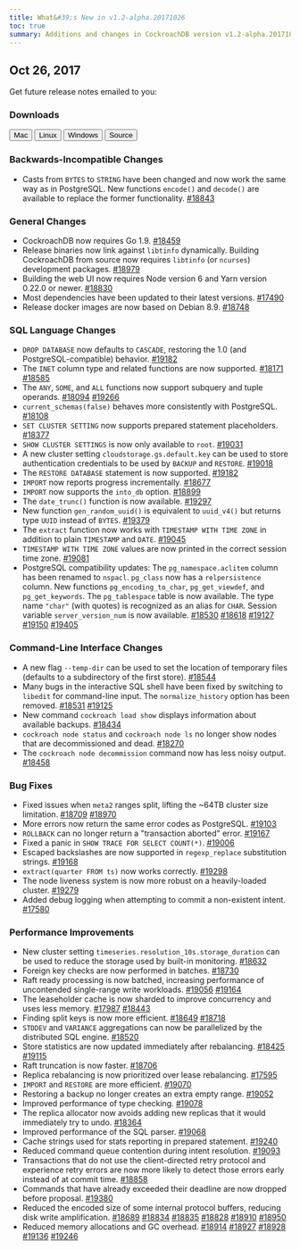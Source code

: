 ```yaml
---
title: What&#39;s New in v1.2-alpha.20171026
toc: true
summary: Additions and changes in CockroachDB version v1.2-alpha.20171026
---
```


## Oct 26, 2017

Get future release notes emailed to you:

<div class="hubspot-install-form install-form-1 clearfix">
    <script>
        hbspt.forms.create({
            css: '',
            cssClass: 'install-form',
            portalId: '1753393',
            formId: '39686297-81d2-45e7-a73f-55a596a8d5ff',
            formInstanceId: 1,
            target: '.install-form-1'
        });
    </script>
</div>

### Downloads

<div id="os-tabs" class="clearfix">
    <a href="https://binaries.cockroachdb.com/cockroach-v1.2-alpha.20171026.darwin-10.9-amd64.tgz"><button id="mac" data-eventcategory="mac-binary-release-notes">Mac</button></a>
    <a href="https://binaries.cockroachdb.com/cockroach-v1.2-alpha.20171026.linux-amd64.tgz"><button id="linux" data-eventcategory="linux-binary-release-notes">Linux</button></a>
    <a href="https://binaries.cockroachdb.com/cockroach-v1.2-alpha.20171026.windows-6.2-amd64.zip"><button id="windows" data-eventcategory="windows-binary-release-notes">Windows</button></a>
    <a href="https://binaries.cockroachdb.com/cockroach-v1.2-alpha.20171026.src.tgz"><button id="source" data-eventcategory="source-release-notes">Source</button></a>
</div>

### Backwards-Incompatible Changes

- Casts from `BYTES` to `STRING` have been changed and now work the same way as in PostgreSQL. New functions `encode()` and `decode()` are available to replace the former functionality. [#18843](https://github.com/cockroachdb/cockroach/pull/18843)

### General Changes

- CockroachDB now requires Go 1.9. [#18459](https://github.com/cockroachdb/cockroach/pull/18459)
- Release binaries now link against `libtinfo` dynamically. Building CockroachDB from source now requires `libtinfo` (or `ncurses`) development packages. [#18979](https://github.com/cockroachdb/cockroach/pull/18979)
- Building the web UI now requires Node version 6 and Yarn version 0.22.0 or newer. [#18830](https://github.com/cockroachdb/cockroach/pull/18830)
- Most dependencies have been updated to their latest versions. [#17490](https://github.com/cockroachdb/cockroach/pull/17490)
- Release docker images are now based on Debian 8.9. [#18748](https://github.com/cockroachdb/cockroach/pull/18748)

### SQL Language Changes

- `DROP DATABASE` now defaults to `CASCADE`, restoring the 1.0 (and PostgreSQL-compatible) behavior. [#19182](https://github.com/cockroachdb/cockroach/pull/19182)
- The `INET` column type and related functions are now supported. [#18171](https://github.com/cockroachdb/cockroach/pull/18171) [#18585](https://github.com/cockroachdb/cockroach/pull/18585)
- The `ANY`, `SOME`, and `ALL` functions now support subquery and tuple operands. [#18094](https://github.com/cockroachdb/cockroach/pull/18094) [#19266](https://github.com/cockroachdb/cockroach/pull/19266)
- `current_schemas(false)` behaves more consistently with PostgreSQL. [#18108](https://github.com/cockroachdb/cockroach/pull/18108)
- `SET CLUSTER SETTING` now supports prepared statement placeholders. [#18377](https://github.com/cockroachdb/cockroach/pull/18377)
- `SHOW CLUSTER SETTINGS` is now only available to `root`. [#19031](https://github.com/cockroachdb/cockroach/pull/19031)
- A new cluster setting `cloudstorage.gs.default.key` can be used to store authentication credentials to be used by `BACKUP` and `RESTORE`. [#19018](https://github.com/cockroachdb/cockroach/pull/19018)
- The `RESTORE DATABASE` statement is now supported. [#19182](https://github.com/cockroachdb/cockroach/pull/19182)
- `IMPORT` now reports progress incrementally. [#18677](https://github.com/cockroachdb/cockroach/pull/18677)
- `IMPORT` now supports the `into_db` option. [#18899](https://github.com/cockroachdb/cockroach/pull/18899)
- The `date_trunc()` function is now available. [#19297](https://github.com/cockroachdb/cockroach/pull/19297)
- New function `gen_random_uuid()` is equivalent to `uuid_v4()` but returns type `UUID` instead of `BYTES`. [#19379](https://github.com/cockroachdb/cockroach/pull/19379)
- The `extract` function now works with `TIMESTAMP WITH TIME ZONE` in addition to plain `TIMESTAMP` and `DATE`. [#19045](https://github.com/cockroachdb/cockroach/pull/19045)
- `TIMESTAMP WITH TIME ZONE` values are now printed in the correct session time zone. [#19081](https://github.com/cockroachdb/cockroach/pull/19081)
- PostgreSQL compatibility updates: The `pg_namespace.aclitem` column has been renamed to `nspacl`. `pg_class` now  has a `relpersistence` column. New functions `pg_encoding_to_char`, `pg_get_viewdef`, and `pg_get_keywords`. The `pg_tablespace` table is now available. The type name `"char"` (with quotes) is recognized as an alias for `CHAR`. Session variable `server_version_num` is now available. [#18530](https://github.com/cockroachdb/cockroach/pull/18530) [#18618](https://github.com/cockroachdb/cockroach/pull/18618) [#19127](https://github.com/cockroachdb/cockroach/pull/19127) [#19150](https://github.com/cockroachdb/cockroach/pull/19150) [#19405](https://github.com/cockroachdb/cockroach/pull/19405)

### Command-Line Interface Changes

- A new flag `--temp-dir` can be used to set the location of temporary files (defaults to a subdirectory of the first store). [#18544](https://github.com/cockroachdb/cockroach/pull/18544)
- Many bugs in the interactive SQL shell have been fixed by switching to `libedit` for command-line input. The `normalize_history` option has been removed. [#18531](https://github.com/cockroachdb/cockroach/pull/18531) [#19125](https://github.com/cockroachdb/cockroach/pull/19125)
- New command `cockroach load show` displays information about available backups. [#18434](https://github.com/cockroachdb/cockroach/pull/18434)
- `cockroach node status` and `cockroach node ls` no longer show nodes that are decommissioned and dead. [#18270](https://github.com/cockroachdb/cockroach/pull/18270)
- The `cockroach node decommission` command now has less noisy output. [#18458](https://github.com/cockroachdb/cockroach/pull/18458)

### Bug Fixes

- Fixed issues when `meta2` ranges split, lifting the ~64TB cluster size limitation. [#18709](https://github.com/cockroachdb/cockroach/pull/18709) [#18970](https://github.com/cockroachdb/cockroach/pull/18970)
- More errors now return the same error codes as PostgreSQL. [#19103](https://github.com/cockroachdb/cockroach/pull/19103)
- `ROLLBACK` can no longer return a "transaction aborted" error. [#19167](https://github.com/cockroachdb/cockroach/pull/19167)
- Fixed a panic in `SHOW TRACE FOR SELECT COUNT(*)`. [#19006](https://github.com/cockroachdb/cockroach/pull/19006)
- Escaped backslashes are now supported in `regexp_replace` substitution strings. [#19168](https://github.com/cockroachdb/cockroach/pull/19168)
- `extract(quarter FROM ts)` now works correctly. [#19298](https://github.com/cockroachdb/cockroach/pull/19298)
- The node liveness system is now more robust on a heavily-loaded cluster. [#19279](https://github.com/cockroachdb/cockroach/pull/19279)
- Added debug logging when attempting to commit a non-existent intent. [#17580](https://github.com/cockroachdb/cockroach/pull/17580)

### Performance Improvements

- New cluster setting `timeseries.resolution_10s.storage_duration` can be used to reduce the storage used by built-in monitoring. [#18632](https://github.com/cockroachdb/cockroach/pull/18632)
- Foreign key checks are now performed in batches. [#18730](https://github.com/cockroachdb/cockroach/pull/18730)
- Raft ready processing is now batched, increasing performance of uncontended single-range write workloads. [#19056](https://github.com/cockroachdb/cockroach/pull/19056) [#19164](https://github.com/cockroachdb/cockroach/pull/19164)
- The leaseholder cache is now sharded to improve concurrency and uses less memory. [#17987](https://github.com/cockroachdb/cockroach/pull/17987) [#18443](https://github.com/cockroachdb/cockroach/pull/18443)
- Finding split keys is now more efficient. [#18649](https://github.com/cockroachdb/cockroach/pull/18649) [#18718](https://github.com/cockroachdb/cockroach/pull/18718)
- `STDDEV` and `VARIANCE` aggregations can now be parallelized by the distributed SQL engine. [#18520](https://github.com/cockroachdb/cockroach/pull/18520)
- Store statistics are now updated immediately after rebalancing. [#18425](https://github.com/cockroachdb/cockroach/pull/18425) [#19115](https://github.com/cockroachdb/cockroach/pull/19115)
- Raft truncation is now faster. [#18706](https://github.com/cockroachdb/cockroach/pull/18706)
- Replica rebalancing is now prioritized over lease rebalancing. [#17595](https://github.com/cockroachdb/cockroach/pull/17595)
- `IMPORT` and `RESTORE` are more efficient. [#19070](https://github.com/cockroachdb/cockroach/pull/19070)
- Restoring a backup no longer creates an extra empty range. [#19052](https://github.com/cockroachdb/cockroach/pull/19052)
- Improved performance of type checking. [#19078](https://github.com/cockroachdb/cockroach/pull/19078)
- The replica allocator now avoids adding new replicas that it would immediately try to undo. [#18364](https://github.com/cockroachdb/cockroach/pull/18364)
- Improved performance of the SQL parser. [#19068](https://github.com/cockroachdb/cockroach/pull/19068)
- Cache strings used for stats reporting in prepared statement. [#19240](https://github.com/cockroachdb/cockroach/pull/19240)
- Reduced command queue contention during intent resolution. [#19093](https://github.com/cockroachdb/cockroach/pull/19093)
- Transactions that do not use the client-directed retry protocol and experience retry errors are now more likely to detect those errors early instead of at commit time. [#18858](https://github.com/cockroachdb/cockroach/pull/18858)
- Commands that have already exceeded their deadline are now dropped before proposal. [#19380](https://github.com/cockroachdb/cockroach/pull/19380)
- Reduced the encoded size of some internal protocol buffers, reducing disk write amplification. [#18689](https://github.com/cockroachdb/cockroach/pull/18689) [#18834](https://github.com/cockroachdb/cockroach/pull/18834) [#18835](https://github.com/cockroachdb/cockroach/pull/18835) [#18828](https://github.com/cockroachdb/cockroach/pull/18828) [#18910](https://github.com/cockroachdb/cockroach/pull/18910) [#18950](https://github.com/cockroachdb/cockroach/pull/18950)
- Reduced memory allocations and GC overhead. [#18914](https://github.com/cockroachdb/cockroach/pull/18914) [#18927](https://github.com/cockroachdb/cockroach/pull/18927) [#18928](https://github.com/cockroachdb/cockroach/pull/18928) [#19136](https://github.com/cockroachdb/cockroach/pull/19136) [#19246](https://github.com/cockroachdb/cockroach/pull/19246)
